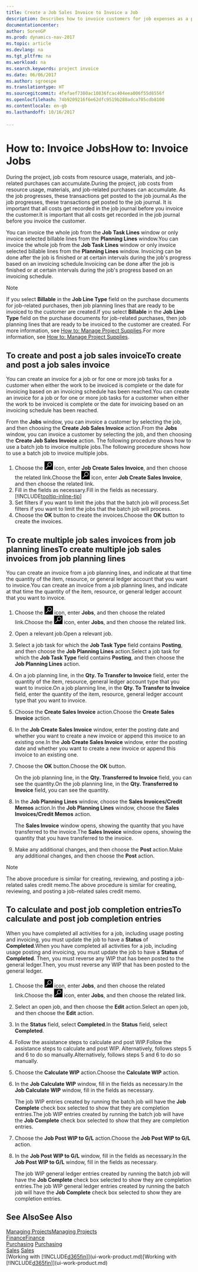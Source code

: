 ```yaml
---
title: Create a Job Sales Invoice to Invoice a Job
description: Describes how to invoice customers for job expenses as a project progresses.
documentationcenter: 
author: SorenGP
ms.prod: dynamics-nav-2017
ms.topic: article
ms.devlang: na
ms.tgt_pltfrm: na
ms.workload: na
ms.search.keywords: project invoice
ms.date: 06/06/2017
ms.author: sgroespe
ms.translationtype: HT
ms.sourcegitcommit: 4fefaef7380ac10836fcac404eea006f55d8556f
ms.openlocfilehash: 74b9209216f6e62dfc9519b288adca785cdb8100
ms.contentlocale: en-gb
ms.lasthandoff: 10/16/2017

---
```

# <a name="how-to-invoice-jobs"></a><span data-ttu-id="21a42-103">How to: Invoice Jobs</span><span class="sxs-lookup"><span data-stu-id="21a42-103">How to: Invoice Jobs</span></span>
<span data-ttu-id="21a42-104">During the project, job costs from resource usage, materials, and job-related purchases can accumulate.</span><span class="sxs-lookup"><span data-stu-id="21a42-104">During the project, job costs from resource usage, materials, and job-related purchases can accumulate.</span></span> <span data-ttu-id="21a42-105">As the job progresses, these transactions get posted to the job journal.</span><span class="sxs-lookup"><span data-stu-id="21a42-105">As the job progresses, these transactions get posted to the job journal.</span></span> <span data-ttu-id="21a42-106">It is important that all costs get recorded in the job journal before you invoice the customer.</span><span class="sxs-lookup"><span data-stu-id="21a42-106">It is important that all costs get recorded in the job journal before you invoice the customer.</span></span>

<span data-ttu-id="21a42-107">You can invoice the whole job from the **Job Task Lines** window or only invoice selected billable lines from the **Planning Lines** window.</span><span class="sxs-lookup"><span data-stu-id="21a42-107">You can invoice the whole job from the **Job Task Lines** window or only invoice selected billable lines from the **Planning Lines** window.</span></span> <span data-ttu-id="21a42-108">Invoicing can be done after the job is finished or at certain intervals during the job's progress based on an invoicing schedule.</span><span class="sxs-lookup"><span data-stu-id="21a42-108">Invoicing can be done after the job is finished or at certain intervals during the job's progress based on an invoicing schedule.</span></span>

> [!NOTE]  
>   <span data-ttu-id="21a42-109">If you select **Billable** in the **Job Line Type** field on the purchase documents for job-related purchases, then job planning lines that are ready to be invoiced to the customer are created.</span><span class="sxs-lookup"><span data-stu-id="21a42-109">If you select **Billable** in the **Job Line Type** field on the purchase documents for job-related purchases, then job planning lines that are ready to be invoiced to the customer are created.</span></span> <span data-ttu-id="21a42-110">For more information, see [How to: Manage Project Supplies](projects-how-manage-project-supplies.md).</span><span class="sxs-lookup"><span data-stu-id="21a42-110">For more information, see [How to: Manage Project Supplies](projects-how-manage-project-supplies.md).</span></span>

## <a name="to-create-and-post-a-job-sales-invoice"></a><span data-ttu-id="21a42-111">To create and post a job sales invoice</span><span class="sxs-lookup"><span data-stu-id="21a42-111">To create and post a job sales invoice</span></span>
<span data-ttu-id="21a42-112">You can create an invoice for a job or for one or more job tasks for a customer when either the work to be invoiced is complete or the date for invoicing based on an invoicing schedule has been reached.</span><span class="sxs-lookup"><span data-stu-id="21a42-112">You can create an invoice for a job or for one or more job tasks for a customer when either the work to be invoiced is complete or the date for invoicing based on an invoicing schedule has been reached.</span></span>

<span data-ttu-id="21a42-113">From the **Jobs** window, you can invoice a customer by selecting the job, and then choosing the **Create Job Sales Invoice** action.</span><span class="sxs-lookup"><span data-stu-id="21a42-113">From the **Jobs** window, you can invoice a customer by selecting the job, and then choosing the **Create Job Sales Invoice** action.</span></span> <span data-ttu-id="21a42-114">The following procedure shows how to use a batch job to invoice multiple jobs.</span><span class="sxs-lookup"><span data-stu-id="21a42-114">The following procedure shows how to use a batch job to invoice multiple jobs.</span></span>  

1. <span data-ttu-id="21a42-115">Choose the ![Search for Page or Report](media/ui-search/search_small.png "Search for Page or Report icon") icon, enter **Job Create Sales Invoice**, and then choose the related link.</span><span class="sxs-lookup"><span data-stu-id="21a42-115">Choose the ![Search for Page or Report](media/ui-search/search_small.png "Search for Page or Report icon") icon, enter **Job Create Sales Invoice**, and then choose the related link.</span></span>  
2. <span data-ttu-id="21a42-116">Fill in the fields as necessary.</span><span class="sxs-lookup"><span data-stu-id="21a42-116">Fill in the fields as necessary.</span></span> [!INCLUDE[tooltip-inline-tip](includes/tooltip-inline-tip_md.md)]
3. <span data-ttu-id="21a42-117">Set filters if you want to limit the jobs that the batch job will process.</span><span class="sxs-lookup"><span data-stu-id="21a42-117">Set filters if you want to limit the jobs that the batch job will process.</span></span>
4. <span data-ttu-id="21a42-118">Choose the **OK** button to create the invoices.</span><span class="sxs-lookup"><span data-stu-id="21a42-118">Choose the **OK** button to create the invoices.</span></span>  

## <a name="to-create-multiple-job-sales-invoices-from-job-planning-lines"></a><span data-ttu-id="21a42-119">To create multiple job sales invoices from job planning lines</span><span class="sxs-lookup"><span data-stu-id="21a42-119">To create multiple job sales invoices from job planning lines</span></span>
<span data-ttu-id="21a42-120">You can create an invoice from a job planning lines, and indicate at that time the quantity of the item, resource, or general ledger account that you want to invoice.</span><span class="sxs-lookup"><span data-stu-id="21a42-120">You can create an invoice from a job planning lines, and indicate at that time the quantity of the item, resource, or general ledger account that you want to invoice.</span></span>

1. <span data-ttu-id="21a42-121">Choose the ![Search for Page or Report](media/ui-search/search_small.png "Search for Page or Report icon") icon, enter **Jobs**, and then choose the related link.</span><span class="sxs-lookup"><span data-stu-id="21a42-121">Choose the ![Search for Page or Report](media/ui-search/search_small.png "Search for Page or Report icon") icon, enter **Jobs**, and then choose the related link.</span></span>
2. <span data-ttu-id="21a42-122">Open a relevant job.</span><span class="sxs-lookup"><span data-stu-id="21a42-122">Open a relevant job.</span></span>
3. <span data-ttu-id="21a42-123">Select a job task for which the **Job Task Type** field contains **Posting**, and then choose the **Job Planning Lines** action.</span><span class="sxs-lookup"><span data-stu-id="21a42-123">Select a job task for which the **Job Task Type** field contains **Posting**, and then choose the **Job Planning Lines** action.</span></span>  
4. <span data-ttu-id="21a42-124">On a job planning line, in the **Qty. To Transfer to Invoice** field, enter the quantity of the item, resource, general ledger account type that you want to invoice.</span><span class="sxs-lookup"><span data-stu-id="21a42-124">On a job planning line, in the **Qty. To Transfer to Invoice** field, enter the quantity of the item, resource, general ledger account type that you want to invoice.</span></span>  
5. <span data-ttu-id="21a42-125">Choose the **Create Sales Invoice** action.</span><span class="sxs-lookup"><span data-stu-id="21a42-125">Choose the **Create Sales Invoice** action.</span></span>
6. <span data-ttu-id="21a42-126">In the **Job Create Sales Invoice** window, enter the posting date and whether you want to create a new invoice or append this invoice to an existing one.</span><span class="sxs-lookup"><span data-stu-id="21a42-126">In the **Job Create Sales Invoice** window, enter the posting date and whether you want to create a new invoice or append this invoice to an existing one.</span></span>
7. <span data-ttu-id="21a42-127">Choose the **OK** button.</span><span class="sxs-lookup"><span data-stu-id="21a42-127">Choose the **OK** button.</span></span>  

    <span data-ttu-id="21a42-128">On the job planning line, in the **Qty. Transferred to Invoice** field, you can see the quantity.</span><span class="sxs-lookup"><span data-stu-id="21a42-128">On the job planning line, in the **Qty. Transferred to Invoice** field, you can see the quantity.</span></span>
8. <span data-ttu-id="21a42-129">In the **Job Planning Lines** window, choose the **Sales Invoices/Credit Memos** action.</span><span class="sxs-lookup"><span data-stu-id="21a42-129">In the **Job Planning Lines** window, choose the **Sales Invoices/Credit Memos** action.</span></span>

    <span data-ttu-id="21a42-130">The **Sales Invoice** window opens, showing the quantity that you have transferred to the invoice.</span><span class="sxs-lookup"><span data-stu-id="21a42-130">The **Sales Invoice** window opens, showing the quantity that you have transferred to the invoice.</span></span>  
9. <span data-ttu-id="21a42-131">Make any additional changes, and then choose the **Post** action.</span><span class="sxs-lookup"><span data-stu-id="21a42-131">Make any additional changes, and then choose the **Post** action.</span></span>

> [!NOTE]  
>   <span data-ttu-id="21a42-132">The above procedure is similar for creating, reviewing, and posting a job-related sales credit memo.</span><span class="sxs-lookup"><span data-stu-id="21a42-132">The above procedure is similar for creating, reviewing, and posting a job-related sales credit memo.</span></span>

## <a name="to-calculate-and-post-job-completion-entries"></a><span data-ttu-id="21a42-133">To calculate and post job completion entries</span><span class="sxs-lookup"><span data-stu-id="21a42-133">To calculate and post job completion entries</span></span>
<span data-ttu-id="21a42-134">When you have completed all activities for a job, including usage posting and invoicing, you must update the job to have a **Status** of **Completed**.</span><span class="sxs-lookup"><span data-stu-id="21a42-134">When you have completed all activities for a job, including usage posting and invoicing, you must update the job to have a **Status** of **Completed**.</span></span> <span data-ttu-id="21a42-135">Then, you must reverse any WIP that has been posted to the general ledger.</span><span class="sxs-lookup"><span data-stu-id="21a42-135">Then, you must reverse any WIP that has been posted to the general ledger.</span></span>

1. <span data-ttu-id="21a42-136">Choose the ![Search for Page or Report](media/ui-search/search_small.png "Search for Page or Report icon") icon, enter **Jobs**, and then choose the related link.</span><span class="sxs-lookup"><span data-stu-id="21a42-136">Choose the ![Search for Page or Report](media/ui-search/search_small.png "Search for Page or Report icon") icon, enter **Jobs**, and then choose the related link.</span></span>  
2. <span data-ttu-id="21a42-137">Select an open job, and then choose the **Edit** action.</span><span class="sxs-lookup"><span data-stu-id="21a42-137">Select an open job, and then choose the **Edit** action.</span></span>
3. <span data-ttu-id="21a42-138">In the **Status** field, select **Completed**.</span><span class="sxs-lookup"><span data-stu-id="21a42-138">In the **Status** field, select **Completed**.</span></span>
4. <span data-ttu-id="21a42-139">Follow the assistance steps to calculate and post WIP.</span><span class="sxs-lookup"><span data-stu-id="21a42-139">Follow the assistance steps to calculate and post WIP.</span></span> <span data-ttu-id="21a42-140">Alternatively, follows steps 5 and 6 to do so manually.</span><span class="sxs-lookup"><span data-stu-id="21a42-140">Alternatively, follows steps 5 and 6 to do so manually.</span></span>  
5. <span data-ttu-id="21a42-141">Choose the **Calculate WIP** action.</span><span class="sxs-lookup"><span data-stu-id="21a42-141">Choose the **Calculate WIP** action.</span></span>
6. <span data-ttu-id="21a42-142">In the **Job Calculate WIP** window, fill in the fields as necessary.</span><span class="sxs-lookup"><span data-stu-id="21a42-142">In the **Job Calculate WIP** window, fill in the fields as necessary.</span></span>  

     <span data-ttu-id="21a42-143">The job WIP entries created by running the batch job will have the **Job Complete** check box selected to show that they are completion entries.</span><span class="sxs-lookup"><span data-stu-id="21a42-143">The job WIP entries created by running the batch job will have the **Job Complete** check box selected to show that they are completion entries.</span></span>  
7. <span data-ttu-id="21a42-144">Choose the **Job Post WIP to G/L** action.</span><span class="sxs-lookup"><span data-stu-id="21a42-144">Choose the **Job Post WIP to G/L** action.</span></span>
8. <span data-ttu-id="21a42-145">In the **Job Post WIP to G/L** window, fill in the fields as necessary.</span><span class="sxs-lookup"><span data-stu-id="21a42-145">In the **Job Post WIP to G/L** window, fill in the fields as necessary.</span></span>  

     <span data-ttu-id="21a42-146">The job WIP general ledger entries created by running the batch job will have the **Job Complete** check box selected to show they are completion entries.</span><span class="sxs-lookup"><span data-stu-id="21a42-146">The job WIP general ledger entries created by running the batch job will have the **Job Complete** check box selected to show they are completion entries.</span></span>

## <a name="see-also"></a><span data-ttu-id="21a42-147">See Also</span><span class="sxs-lookup"><span data-stu-id="21a42-147">See Also</span></span>
[<span data-ttu-id="21a42-148">Managing Projects</span><span class="sxs-lookup"><span data-stu-id="21a42-148">Managing Projects</span></span>](projects-manage-projects.md)  
[<span data-ttu-id="21a42-149">Finance</span><span class="sxs-lookup"><span data-stu-id="21a42-149">Finance</span></span>](finance.md)  
<span data-ttu-id="21a42-150">[Purchasing](purchasing-manage-purchasing.md)       </span><span class="sxs-lookup"><span data-stu-id="21a42-150">[Purchasing](purchasing-manage-purchasing.md)       </span></span>  
<span data-ttu-id="21a42-151">[Sales](sales-manage-sales.md)    </span><span class="sxs-lookup"><span data-stu-id="21a42-151">[Sales](sales-manage-sales.md)    </span></span>  
<span data-ttu-id="21a42-152">[Working with [!INCLUDE[d365fin](includes/d365fin_md.md)]](ui-work-product.md)</span><span class="sxs-lookup"><span data-stu-id="21a42-152">[Working with [!INCLUDE[d365fin](includes/d365fin_md.md)]](ui-work-product.md)</span></span>  

